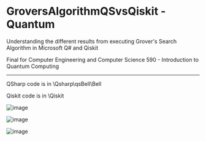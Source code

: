 # GroversAlgorithmQSvsQiskit - Quantum
Understanding the different results from executing Grover's Search Algorithm in Microsoft Q# and Qiskit

Final for Computer Engineering and Computer Science 590 - Introduction to Quantum Computing

____________________________________________________________________________________

QSharp code is in \Qsharp\qsBell\Bell

Qiskit code is in \Qiskit

![image](https://user-images.githubusercontent.com/43968309/71143801-d0a82b00-21e9-11ea-9709-a8791832b0f8.png)


![image](https://user-images.githubusercontent.com/43968309/71143827-eae20900-21e9-11ea-9406-7f8455e3fc8c.png)



![image](https://user-images.githubusercontent.com/43968309/71143866-1238d600-21ea-11ea-8e45-ee700c15707a.png)

